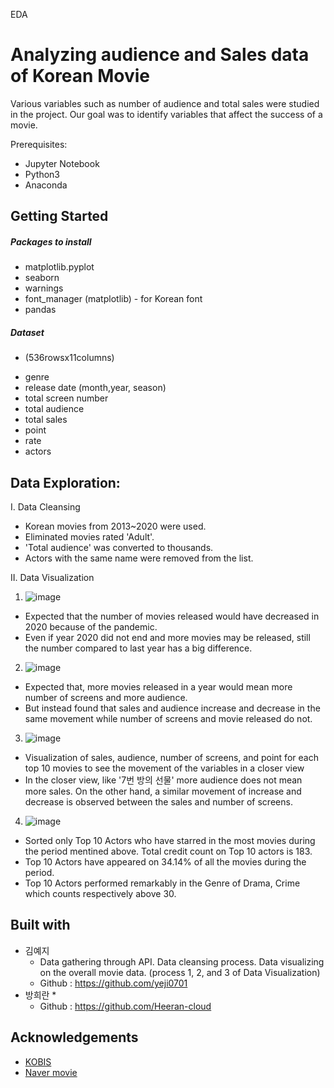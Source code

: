 EDA

Analyzing audience and Sales data of Korean Movie
=================================================
Various variables such as number of audience and total sales were studied in the project. Our goal was to identify variables that affect the success of a movie.

Prerequisites:
* Jupyter Notebook
* Python3
* Anaconda

Getting Started
---------------
##### Packages to install
* matplotlib.pyplot
* seaborn
* warnings
* font_manager (matplotlib) - for Korean font
* pandas

##### Dataset
- (536rowsx11columns)
* genre
* release date (month,year, season)
* total screen number
* total audience
* total sales
* point
* rate
* actors

Data Exploration:
-----------------
I. Data Cleansing
- Korean movies from 2013~2020 were used.
- Eliminated movies rated 'Adult'.
- 'Total audience' was converted to thousands.
- Actors with the same name were removed from the list.

II. Data Visualization
1. ![image](https://user-images.githubusercontent.com/28764376/102176288-774e0700-3ee4-11eb-9fb0-22c1bc966e07.png)
- Expected that the number of movies released would have decreased in 2020 because of the pandemic.
- Even if year 2020 did not end and more movies may be released, still the number compared to last year has a big difference.

2. ![image](https://user-images.githubusercontent.com/28764376/102176407-a6647880-3ee4-11eb-837a-7162fed19af0.png)
- Expected that, more movies released in a year would mean more number of screens and more audience.
- But instead found that sales and audience increase and decrease in the same movement while number of screens and movie released do not.

3. ![image](https://user-images.githubusercontent.com/28764376/102434868-f9f7d300-4058-11eb-9694-d62fb9c9d25f.png)
- Visualization of sales, audience, number of screens, and point for each top 10 movies to see the movement of the variables in a closer view
- In the closer view, like '7번 방의 선물' more audience does not mean more sales. On the other hand, a similar movement of increase and decrease is observed between the sales and number of screens.

4. ![image](https://user-images.githubusercontent.com/72846750/102452122-258cb480-407d-11eb-9195-3fbdc482ee71.png)
- Sorted only Top 10 Actors who have starred in the most movies during the period mentined above. Total credit count on Top 10 actors is 183.
- Top 10 Actors have appeared on 34.14% of all the movies during the period.
- Top 10 Actors performed remarkably in the Genre of Drama, Crime which counts respectively above 30.

Built with
----------
* 김예지
  * Data gathering through API. Data cleansing process. Data visualizing on the overall movie data. (process 1, 2, and 3 of Data Visualization)
  * Github : https://github.com/yeji0701
* 방희란
  * 
  * Github : https://github.com/Heeran-cloud
 
Acknowledgements
----------------
- [KOBIS](http://www.kobis.or.kr/kobis/business/main/main.do)
- [Naver movie](https://movie.naver.com/)
